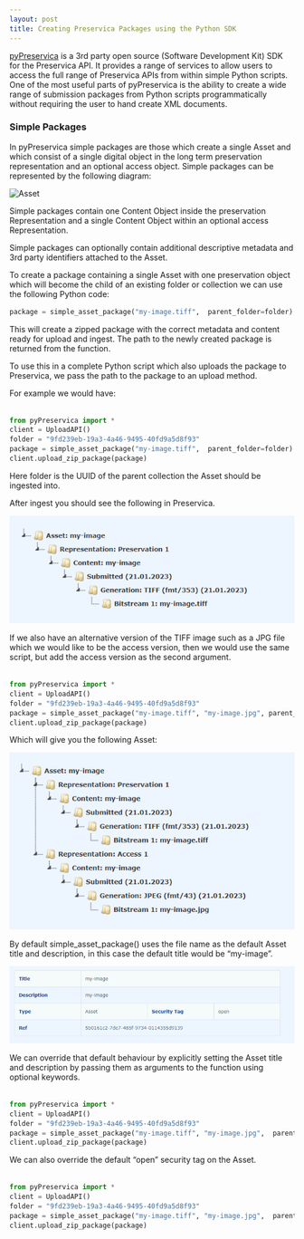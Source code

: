 ```yaml
---
layout: post
title: Creating Preservica Packages using the Python SDK
---
```



[pyPreservica](https://pypreservica.readthedocs.io/) is a 3rd party open source (Software Development Kit) SDK for the Preservica API. 
It provides a range of services to allow users to access the full range of Preservica APIs from within simple Python scripts.
One of the most useful parts of pyPreservica is the ability to create a wide range of submission packages from 
Python scripts programmatically without requiring the user to hand create XML documents.

### Simple Packages

In pyPreservica simple packages are those which create a single Asset and which consist of a single digital object in the long term preservation representation and an optional access object.
Simple packages can be represented by the following diagram:

 ![Asset](https://pypreservica.readthedocs.io/en/latest/_images/simple_asset_package.png)
 
Simple packages contain one Content Object inside the preservation Representation and a single Content Object within an optional access Representation.
 
Simple packages can optionally contain additional descriptive metadata and 3rd party identifiers attached to the Asset.

To create a package containing a single Asset with one preservation object which will become the child of an existing folder or collection 
we can use the following Python code:

```python
package = simple_asset_package("my-image.tiff",  parent_folder=folder)
```

This will create a zipped package with the correct metadata and content ready for upload and ingest. 
The path to the newly created package is returned from the function.

To use this in a complete Python script which also uploads the package to Preservica, we pass the path to the package to an upload method. 


For example we would have:

```python

from pyPreservica import *
client = UploadAPI()
folder = "9fd239eb-19a3-4a46-9495-40fd9a5d8f93"
package = simple_asset_package("my-image.tiff",  parent_folder=folder)
client.upload_zip_package(package)

```

Here folder is the UUID of the parent collection the Asset should be ingested into.

After ingest you should see the following in Preservica.

![Preservica Asset](/public/images/asset1.png)

If we also have an alternative version of the TIFF image such as a JPG file which we would like to be the access version, then we would use the same script, but add the access version as the second argument.

```python

from pyPreservica import *
client = UploadAPI()
folder = "9fd239eb-19a3-4a46-9495-40fd9a5d8f93"
package = simple_asset_package("my-image.tiff", "my-image.jpg", parent_folder=folder)
client.upload_zip_package(package)

```
Which will give you the following Asset:

![Preservica Asset](/public/images/asset2.png)

By default simple_asset_package() uses the file name as the default Asset title and description, in this case the default title would be “my-image”.

![Preservica Asset](/public/images/asset3.png)

We can override that default behaviour by explicitly setting the Asset title and description by passing them as arguments to the function using optional keywords.

```python

from pyPreservica import *
client = UploadAPI()
folder = "9fd239eb-19a3-4a46-9495-40fd9a5d8f93"
package = simple_asset_package("my-image.tiff", "my-image.jpg",  parent_folder=folder, Title=”Asset Title”, Description=”Asset Description”)
client.upload_zip_package(package)

```

We can also override the default “open” security tag on the Asset.


```python

from pyPreservica import *
client = UploadAPI()
folder = "9fd239eb-19a3-4a46-9495-40fd9a5d8f93"
package = simple_asset_package("my-image.tiff", "my-image.jpg",  parent_folder=folder, Title=”Asset Title”, Description=”Asset Description”,  SecurityTag=”closed” )
client.upload_zip_package(package)

```
